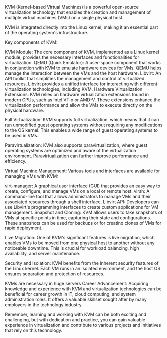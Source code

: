 KVM (Kernel-based Virtual Machines) is a powerful open-source virtualization technology that enables the creation and management of multiple virtual machines (VMs) on a single physical host.

KVM is integrated directly into the Linux kernel, making it an essential part of the operating system's infrastructure.

Key components of KVM:

KVM Module: The core component of KVM, implemented as a Linux kernel module, provides the necessary interfaces and functionalities for virtualization.
QEMU (Quick Emulator): A user-space component that works in conjunction with KVM to emulate hardware devices for VMs. QEMU helps manage the interaction between the VMs and the host hardware.
Libvirt: An API toolkit that simplifies the management and control of virtualized resources. Libvirt provides a unified interface for interacting with different virtualization technologies, including KVM.
Hardware Virtualization Extensions: KVM relies on hardware virtualization extensions found in modern CPUs, such as Intel VT-x or AMD-V. These extensions enhance the virtualization performance and allow the VMs to execute directly on the physical hardware.

Full Virtualization: KVM supports full virtualization, which means that it can run unmodified guest operating systems without requiring any modifications to the OS kernel. This enables a wide range of guest operating systems to be used in VMs.

Paravirtualization: KVM also supports paravirtualization, where guest operating systems are optimized and aware of the virtualization environment. Paravirtualization can further improve performance and efficiency.

Virtual Machine Management: Various tools and interfaces are available for managing VMs with KVM:

virt-manager: A graphical user interface (GUI) that provides an easy way to create, configure, and manage VMs on a local or remote host.
virsh: A command-line tool that allows administrators to manage VMs and their associated resources through a shell interface.
Libvirt API: Developers can use Libvirt's programming interfaces to create custom applications for VM management.
Snapshot and Cloning: KVM allows users to take snapshots of VMs at specific points in time, capturing their state and configurations. These snapshots can be used for backups or for creating clones of VMs for rapid deployment.

Live Migration: One of KVM's significant features is live migration, which enables VMs to be moved from one physical host to another without any noticeable downtime. This is crucial for workload balancing, high availability, and server maintenance.

Security and Isolation: KVM benefits from the inherent security features of the Linux kernel. Each VM runs in an isolated environment, and the host OS ensures separation and protection of resources.

KVMs are necessary in huge servers
Career Advancement: Acquiring knowledge and experience with KVM and virtualization technologies can be beneficial for career growth in IT, cloud computing, and system administration roles. It offers a valuable skillset sought after by many employers in the technology industry.

Remember, learning and working with KVM can be both exciting and challenging, but with dedication and practice, you can gain valuable experience in virtualization and contribute to various projects and initiatives that rely on this technology.
